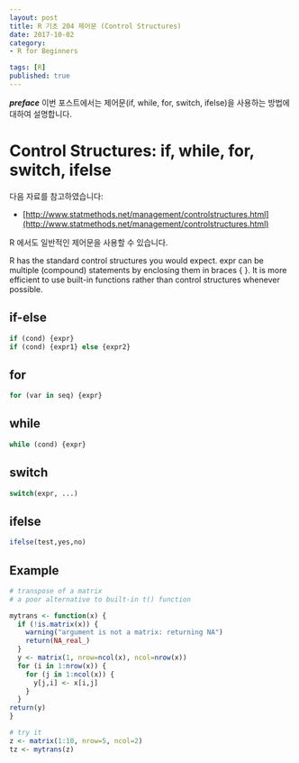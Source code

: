 ```yaml
---
layout: post  
title: R 기초 204 제어문 (Control Structures)  
date: 2017-10-02  
category:
- R for Beginners  

tags: [R]  
published: true  
---
```


***preface*** 이번 포스트에서는 제어문(if, while, for, switch, ifelse)을 사용하는 방법에 대하여 설명합니다.

# Control Structures: if, while, for, switch, ifelse

다음 자료를 참고하였습니다:  
- [http://www.statmethods.net/management/controlstructures.html](http://www.statmethods.net/management/controlstructures.html)

R 에서도 일반적인 제어문을 사용할 수 있습니다.

R has the standard control structures you would expect. expr can be multiple (compound) statements by enclosing them in braces { }. It is more efficient to use built-in functions rather than control structures whenever possible.

## if-else
```r
if (cond) {expr}
if (cond) {expr1} else {expr2}
```

## for
```r
for (var in seq) {expr}
```

## while
```r
while (cond) {expr}
```

## switch
```r
switch(expr, ...)
```

## ifelse
```r
ifelse(test,yes,no)
```

## Example
```r
# transpose of a matrix
# a poor alternative to built-in t() function

mytrans <- function(x) {
  if (!is.matrix(x)) {
    warning("argument is not a matrix: returning NA")
    return(NA_real_)
  }
  y <- matrix(1, nrow=ncol(x), ncol=nrow(x))
  for (i in 1:nrow(x)) {
    for (j in 1:ncol(x)) {
      y[j,i] <- x[i,j]
    }
  }
return(y)
}

# try it
z <- matrix(1:10, nrow=5, ncol=2)
tz <- mytrans(z)
```

